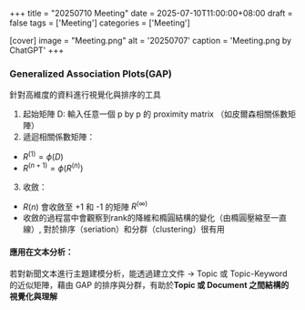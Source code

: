 +++
title = "20250710 Meeting"
date = 2025-07-10T11:00:00+08:00
draft =  false
tags = ['Meeting']
categories = ['Meeting']

[cover]
    image =  "Meeting.png"
    alt = '20250707'
    caption = 'Meeting.png by ChatGPT'
+++

### Generalized Association Plots(GAP)

針對高維度的資料進行視覺化與排序的工具
1. 起始矩陣 D: 輸入任意一個 p by p 的 proximity matrix （如皮爾森相關係數矩陣）
2. 遞迴相關係數矩陣：
- $R^{(1)}=\phi(D)$
- $R^{(n+1)}=\phi(R^{(n)})$
3. 收斂：
- $R(n)$ 會收斂至 +1 和 -1 的矩陣 $R^{(\infty)}$
- 收斂的過程當中會觀察到rank的降維和橢圓結構的變化（由橢圓壓縮至一直線）, 對於排序（seriation）和分群（clustering）很有用

#### 應用在文本分析：
若對新聞文本進行主題建模分析，能透過建立文件 $\rightarrow$ Topic 或 Topic-Keyword 的近似矩陣，藉由 GAP 的排序與分群，有助於**Topic 或 Document 之間結構的視覺化與理解**